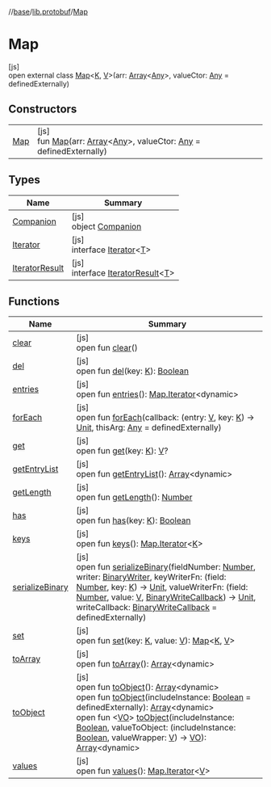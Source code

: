 //[base](../../../index.md)/[lib.protobuf](../index.md)/[Map](index.md)

# Map

[js]\
open external class [Map](index.md)&lt;[K](index.md), [V](index.md)&gt;(arr: [Array](https://kotlinlang.org/api/latest/jvm/stdlib/kotlin/-array/index.html)&lt;[Any](https://kotlinlang.org/api/latest/jvm/stdlib/kotlin/-any/index.html)&gt;, valueCtor: [Any](https://kotlinlang.org/api/latest/jvm/stdlib/kotlin/-any/index.html) = definedExternally)

## Constructors

| | |
|---|---|
| [Map](-map.md) | [js]<br>fun [Map](-map.md)(arr: [Array](https://kotlinlang.org/api/latest/jvm/stdlib/kotlin/-array/index.html)&lt;[Any](https://kotlinlang.org/api/latest/jvm/stdlib/kotlin/-any/index.html)&gt;, valueCtor: [Any](https://kotlinlang.org/api/latest/jvm/stdlib/kotlin/-any/index.html) = definedExternally) |

## Types

| Name | Summary |
|---|---|
| [Companion](-companion/index.md) | [js]<br>object [Companion](-companion/index.md) |
| [Iterator](-iterator/index.md) | [js]<br>interface [Iterator](-iterator/index.md)&lt;[T](-iterator/index.md)&gt; |
| [IteratorResult](-iterator-result/index.md) | [js]<br>interface [IteratorResult](-iterator-result/index.md)&lt;[T](-iterator-result/index.md)&gt; |

## Functions

| Name | Summary |
|---|---|
| [clear](clear.md) | [js]<br>open fun [clear](clear.md)() |
| [del](del.md) | [js]<br>open fun [del](del.md)(key: [K](index.md)): [Boolean](https://kotlinlang.org/api/latest/jvm/stdlib/kotlin/-boolean/index.html) |
| [entries](entries.md) | [js]<br>open fun [entries](entries.md)(): [Map.Iterator](-iterator/index.md)&lt;dynamic&gt; |
| [forEach](for-each.md) | [js]<br>open fun [forEach](for-each.md)(callback: (entry: [V](index.md), key: [K](index.md)) -&gt; [Unit](https://kotlinlang.org/api/latest/jvm/stdlib/kotlin/-unit/index.html), thisArg: [Any](https://kotlinlang.org/api/latest/jvm/stdlib/kotlin/-any/index.html) = definedExternally) |
| [get](get.md) | [js]<br>open fun [get](get.md)(key: [K](index.md)): [V](index.md)? |
| [getEntryList](get-entry-list.md) | [js]<br>open fun [getEntryList](get-entry-list.md)(): [Array](https://kotlinlang.org/api/latest/jvm/stdlib/kotlin/-array/index.html)&lt;dynamic&gt; |
| [getLength](get-length.md) | [js]<br>open fun [getLength](get-length.md)(): [Number](https://kotlinlang.org/api/latest/jvm/stdlib/kotlin/-number/index.html) |
| [has](has.md) | [js]<br>open fun [has](has.md)(key: [K](index.md)): [Boolean](https://kotlinlang.org/api/latest/jvm/stdlib/kotlin/-boolean/index.html) |
| [keys](keys.md) | [js]<br>open fun [keys](keys.md)(): [Map.Iterator](-iterator/index.md)&lt;[K](index.md)&gt; |
| [serializeBinary](serialize-binary.md) | [js]<br>open fun [serializeBinary](serialize-binary.md)(fieldNumber: [Number](https://kotlinlang.org/api/latest/jvm/stdlib/kotlin/-number/index.html), writer: [BinaryWriter](../-binary-writer/index.md), keyWriterFn: (field: [Number](https://kotlinlang.org/api/latest/jvm/stdlib/kotlin/-number/index.html), key: [K](index.md)) -&gt; [Unit](https://kotlinlang.org/api/latest/jvm/stdlib/kotlin/-unit/index.html), valueWriterFn: (field: [Number](https://kotlinlang.org/api/latest/jvm/stdlib/kotlin/-number/index.html), value: [V](index.md), [BinaryWriteCallback](../index.md#1567219273%2FClasslikes%2F-431612152)) -&gt; [Unit](https://kotlinlang.org/api/latest/jvm/stdlib/kotlin/-unit/index.html), writeCallback: [BinaryWriteCallback](../index.md#1567219273%2FClasslikes%2F-431612152) = definedExternally) |
| [set](set.md) | [js]<br>open fun [set](set.md)(key: [K](index.md), value: [V](index.md)): [Map](index.md)&lt;[K](index.md), [V](index.md)&gt; |
| [toArray](to-array.md) | [js]<br>open fun [toArray](to-array.md)(): [Array](https://kotlinlang.org/api/latest/jvm/stdlib/kotlin/-array/index.html)&lt;dynamic&gt; |
| [toObject](to-object.md) | [js]<br>open fun [toObject](to-object.md)(): [Array](https://kotlinlang.org/api/latest/jvm/stdlib/kotlin/-array/index.html)&lt;dynamic&gt;<br>open fun [toObject](to-object.md)(includeInstance: [Boolean](https://kotlinlang.org/api/latest/jvm/stdlib/kotlin/-boolean/index.html) = definedExternally): [Array](https://kotlinlang.org/api/latest/jvm/stdlib/kotlin/-array/index.html)&lt;dynamic&gt;<br>open fun &lt;[VO](to-object.md)&gt; [toObject](to-object.md)(includeInstance: [Boolean](https://kotlinlang.org/api/latest/jvm/stdlib/kotlin/-boolean/index.html), valueToObject: (includeInstance: [Boolean](https://kotlinlang.org/api/latest/jvm/stdlib/kotlin/-boolean/index.html), valueWrapper: [V](index.md)) -&gt; [VO](to-object.md)): [Array](https://kotlinlang.org/api/latest/jvm/stdlib/kotlin/-array/index.html)&lt;dynamic&gt; |
| [values](values.md) | [js]<br>open fun [values](values.md)(): [Map.Iterator](-iterator/index.md)&lt;[V](index.md)&gt; |
